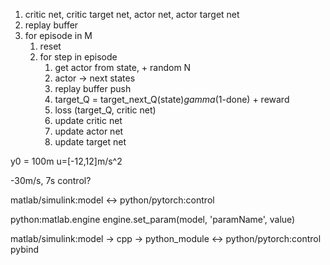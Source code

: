 1. critic net, critic target net, actor net, actor target net
2. replay buffer
3. for episode in M
   1. reset
   2. for step in episode
      1. get actor from state, + random N
      2. actor -> next states
      3. replay buffer push
      4. target_Q = target_next_Q(state)*gamma*(1-done) + reward
      5. loss (target_Q, critic net)
      6. update critic net
      7. update actor net
      8. update target net


y0 = 100m
u=[-12,12]m/s^2

-30m/s, 7s
control?

matlab/simulink:model <-> python/pytorch:control

python:matlab.engine
engine.set_param(model, 'paramName', value)

matlab/simulink:model -> cpp -> python_module <-> python/pytorch:control
pybind
